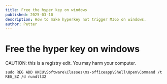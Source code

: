 ```yaml
---
title: Free the hyper key on windows
published: 2025-03-10
description: How to make hyperkey not trigger M365 on windows.
author: Petter
---
```

# Free the hyper key on windows


CAUTION: this is a registry edit. You may harm your computer.
```shell
sudo REG ADD HKCU\Software\Classes\ms-officeapp\Shell\Open\Command /t REG_SZ /d rundll32
```
